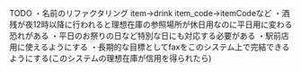 TODO
・名前のリファクタリング
item->drink
item_code->itemCodeなど
・酒残が夜12時以降に行われると理想在庫の参照場所が休日用なのに平日用に変わる恐れがある
・平日のお祭りの日など特別な日にも対応する必要がある
・駅前店用に使えるようにする
・長期的な目標としてfaxをこのシステム上で完結できるようにする(このシステムの理想在庫が信用を得られたら)
